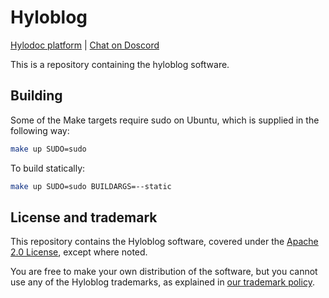 # Hyloblog

[Hylodoc platform](https://hyloblog.com) | [Chat on Doscord](https://discord.com/invite/E665nuukYn)

This is a repository containing the hyloblog software.

## Building

Some of the Make targets require sudo on Ubuntu, which is supplied in the
following way:

```bash
make up SUDO=sudo
```

To build statically: 

```bash
make up SUDO=sudo BUILDARGS=--static
```

## License and trademark

This repository contains the Hyloblog software, covered under the 
[Apache 2.0 License](LICENSE),
except where noted.

You are free to make your own distribution of the software, but you cannot use
any of the Hyloblog trademarks, as explained in
[our trademark policy](TRADEMARK.md).
